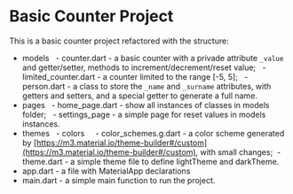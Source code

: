 # Basic Counter Project

This is a basic counter project refactored with the structure:

 - models
   - counter.dart - a basic counter with a privade attribute `_value` and getter/setter, methods to increment/decrement/reset value;
   - limited_counter.dart - a counter limited to the range [-5, 5];
   - person.dart - a class to store the `_name` and `_surname` attributes, with getters and setters, and a special getter to generate a full name.
 - pages
   - home_page.dart - show all instances of classes in models folder;
   - settings_page - a simple page for reset values in models instances.
 - themes
   - colors
     - color_schemes.g.dart - a color scheme generated by [https://m3.material.io/theme-builder#/custom](https://m3.material.io/theme-builder#/custom), with small changes;
  - theme.dart - a simple theme file to define lightTheme and darkTheme.
- app.dart - a file with MaterialApp declarations
- main.dart - a simple main function to run the project.
